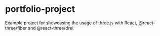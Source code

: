# portfolio-project

Example project for showcasing the usage of three.js with React, @react-three/fiber and @react-three/drei.